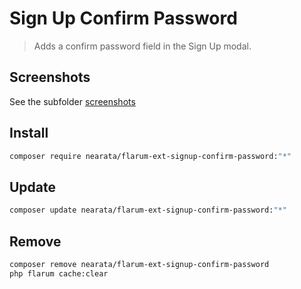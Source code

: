 # Sign Up Confirm Password

> Adds a confirm password field in the Sign Up modal.

## Screenshots

See the subfolder [screenshots](screenshots)

## Install

```sh
composer require nearata/flarum-ext-signup-confirm-password:"*"
```

## Update

```sh
composer update nearata/flarum-ext-signup-confirm-password:"*"
```

## Remove

```sh
composer remove nearata/flarum-ext-signup-confirm-password
php flarum cache:clear
```
